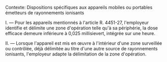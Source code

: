 Contexte: Dispositions spécifiques aux appareils mobiles ou portables émetteurs de rayonnements ionisants

I. — Pour les appareils mentionnés à l'article R. 4451-27, l'employeur identifie et délimite une zone d'opération telle qu'à sa périphérie, la dose efficace demeure inférieure à 0,025 millisievert, intégrée sur une heure.

II. — Lorsque l'appareil est mis en œuvre à l'intérieur d'une zone surveillée ou contrôlée, déjà délimitée au titre d'une autre source de rayonnements ionisants, l'employeur adapte la délimitation de la zone d'opération.